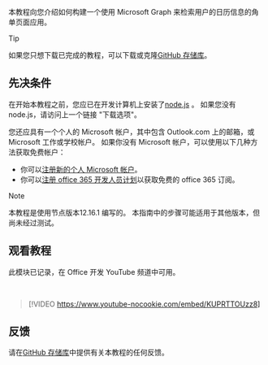 <!-- markdownlint-disable MD002 MD041 -->

本教程向您介绍如何构建一个使用 Microsoft Graph 来检索用户的日历信息的角单页面应用。

> [!TIP]
> 如果您只想下载已完成的教程，可以下载或克隆[GitHub 存储库](https://github.com/microsoftgraph/msgraph-training-angularspa)。

## <a name="prerequisites"></a>先决条件

在开始本教程之前，您应已在开发计算机上安装了[node.js](https://nodejs.org) 。 如果您没有 node.js，请访问上一个链接 "下载选项"。

您还应具有一个个人的 Microsoft 帐户，其中包含 Outlook.com 上的邮箱，或 Microsoft 工作或学校帐户。 如果你没有 Microsoft 帐户，可以使用以下几种方法获取免费帐户：

- 你可以[注册新的个人 Microsoft 帐户](https://signup.live.com/signup?wa=wsignin1.0&rpsnv=12&ct=1454618383&rver=6.4.6456.0&wp=MBI_SSL_SHARED&wreply=https://mail.live.com/default.aspx&id=64855&cbcxt=mai&bk=1454618383&uiflavor=web&uaid=b213a65b4fdc484382b6622b3ecaa547&mkt=E-US&lc=1033&lic=1)。
- 你可以[注册 office 365 开发人员计划](https://developer.microsoft.com/office/dev-program)以获取免费的 office 365 订阅。

> [!NOTE]
> 本教程是使用节点版本12.16.1 编写的。 本指南中的步骤可能适用于其他版本，但尚未经过测试。

## <a name="watch-the-tutorial"></a>观看教程

此模块已记录，在 Office 开发 YouTube 频道中可用。

<!-- markdownlint-disable MD033 MD034 -->
<br/>

> [!VIDEO https://www.youtube-nocookie.com/embed/KUPRTTOUzz8]
<!-- markdownlint-enable MD033 MD034 -->

## <a name="feedback"></a>反馈

请在[GitHub 存储库](https://github.com/microsoftgraph/msgraph-training-angularspa)中提供有关本教程的任何反馈。
